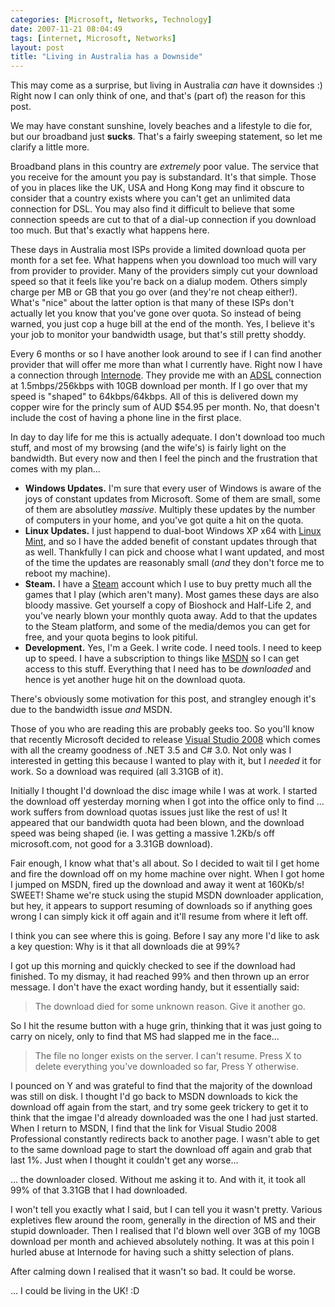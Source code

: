 ```yaml
---
categories: [Microsoft, Networks, Technology]
date: 2007-11-21 08:04:49
tags: [internet, Microsoft, Networks]
layout: post
title: "Living in Australia has a Downside"
---
```

This may come as a surprise, but living in Australia <em>can</em> have it downsides :) Right now I can only think of one, and that's (part of) the reason for this post.

We may have constant sunshine, lovely beaches and a lifestyle to die for, but our broadband just <strong>sucks</strong>. That's a fairly sweeping statement, so let me clarify a little more.

Broadband plans in this country are <em>extremely</em> poor value. The service that you receive for the amount you pay is substandard. It's that simple. Those of you in places like the UK, USA and Hong Kong may find it obscure to consider that a country exists where you can't get an unlimited data connection for DSL. You may also find it difficult to believe that some connection speeds are cut to that of a dial-up connection if you download too much. But that's exactly what happens here.

<!--more-->

These days in Australia most ISPs provide a limited download quota per month for a set fee. What happens when you download too much will vary from provider to provider. Many of the providers simply cut your download speed so that it feels like you're back on a dialup modem. Others simply charge per MB or GB that you go over (and they're not cheap either!). What's "nice" about the latter option is that many of these ISPs don't actually let you know that you've gone over quota. So instead of being warned, you just cop a huge bill at the end of the month. Yes, I believe it's your job to monitor your bandwidth usage, but that's still pretty shoddy.

Every 6 months or so I have another look around to see if I can find another provider that will offer me more than what I currently have. Right now I have a connection through <a href="http://www.internode.on.net/" title="Internode">Internode</a>. They provide me with an <a href="http://en.wikipedia.org/wiki/ADSL" title="ADSL">ADSL</a> connection at 1.5mbps/256kbps with 10GB download per month. If I go over that my speed is "shaped" to 64kbps/64kbps. All of this is delivered down my copper wire for the princly sum of AUD $54.95 per month. No, that doesn't include the cost of having a phone line in the first place.

In day to day life for me this is actually adequate. I don't download too much stuff, and most of my browsing (and the wife's) is fairly light on the bandwidth. But every now and then I feel the pinch and the frustration that comes with my plan...  <ul><li><strong>Windows Updates.</strong> I'm sure that every user of Windows is aware of the joys of constant updates from Microsoft. Some of them are small, some of them are absolutley <em>massive</em>. Multiply these updates by the number of computers in your home, and you've got quite a hit on the quota.</li><li><strong>Linux Updates.</strong> I just happend to dual-boot Windows XP x64 with <a href="http://www.linuxmint.com/" title="Linux Mint">Linux Mint</a>, and so I have the added benefit of constant updates through that as well. Thankfully I can pick and choose what I want updated, and most of the time the updates are reasonably small (<em>and</em> they don't force me to reboot my machine).</li><li><strong>Steam.</strong> I have a <a href="http://www.steampowered.com/" title="Steam">Steam</a> account which I use to buy pretty much all the games that I play (which aren't many). Most games these days are also bloody massive. Get yourself a copy of Bioshock and Half-Life 2, and you've nearly blown your monthly quota away. Add to that the updates to the Steam platform, and some of the media/demos you can get for free, and your quota begins to look pitiful.</li><li><strong>Development.</strong> Yes, I'm a Geek. I write code. I need tools. I need to keep up to speed. I have a subscription to things like <a href="http://www.microsoft.com/msdn/" title="MSDN">MSDN</a> so I can get access to this stuff. Everything that I need has to be <em>downloaded</em> and hence is yet another huge hit on the download quota.</li></ul>There's obviously some motivation for this post, and strangley enough it's due to the bandwidth issue <em>and</em> MSDN.

Those of you who are reading this are probably geeks too. So you'll know that recently Microsoft decided to release <a href="http://msdn2.microsoft.com/en-us/vstudio/products/aa700831.aspx" title="Visual Studio 2008">Visual Studio 2008</a> which comes with all the creamy goodness of .NET 3.5 and C# 3.0. Not only was I interested in getting this because I wanted to play with it, but I <em>needed</em> it for work. So a download was required (all 3.31GB of it).

Initially I thought I'd download the disc image while I was at work. I started the download off yesterday morning when I got into the office only to find ... work suffers from download quotas issues just like the rest of us! It appeared that our bandwidth quota had been blown, and the download speed was being shaped (ie. I was getting a massive 1.2Kb/s off microsoft.com, not good for a 3.31GB download).

Fair enough, I know what that's all about. So I decided to wait til I get home and fire the download off on my home machine over night. When I got home I jumped on MSDN, fired up the download and away it went at 160Kb/s! SWEET! Shame we're stuck using the stupid MSDN downloader application, but hey, it appears to support resuming of downloads so if anything goes wrong I can simply kick it off again and it'll resume from where it left off.

I think you can see where this is going. Before I say any more I'd like to ask a key question: Why is it that all downloads die at 99%?

I got up this morning and quickly checked to see if the download had finished. To my dismay, it had reached 99% and then thrown up an error message. I don't have the exact wording handy, but it essentially said:<blockquote><p>The download died for some unknown reason. Give it another go.</p></blockquote>So I hit the resume button with a huge grin, thinking that it was just going to carry on nicely, only to find that MS had slapped me in the face...<blockquote><p>The file no longer exists on the server. I can't resume. Press X to delete everything you've downloaded so far, Press Y otherwise.</p></blockquote>I pounced on Y and was grateful to find that the majority of the download was still on disk. I thought I'd go back to MSDN downloads to kick the download off again from the start, and try some geek trickery to get it to think that the imgae I'd already downloaded was the one I had just started. When I return to MSDN, I find that the link for Visual Studio 2008 Professional constantly redirects back to another page. I wasn't able to get to the same download page to start the download off again and grab that last 1%. Just when I thought it couldn't get any worse...

... the downloader closed. Without me asking it to. And with it, it took all 99% of that 3.31GB that I had downloaded.

I won't tell you exactly what I said, but I can tell you it wasn't pretty. Various expletives flew around the room, generally in the direction of MS and their stupid downloader. Then I realised that I'd blown well over 3GB of my 10GB download per month and achieved absolutely nothing. It was at this poin I hurled abuse at Internode for having such a shitty selection of plans.

After calming down I realised that it wasn't so bad. It could be worse.

... I could be living in the UK! :D
